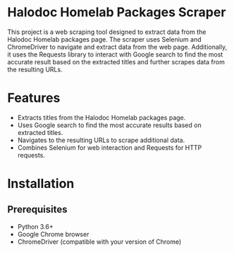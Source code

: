 # Halodoc Homelab Packages Scraper
This project is a web scraping tool designed to extract data from the Halodoc Homelab packages page. The scraper uses Selenium and ChromeDriver to navigate and extract data from the web page. 
Additionally, it uses the Requests library to interact with Google search to find the most accurate result based on the extracted titles and further scrapes data from the resulting URLs.

# Features
- Extracts titles from the Halodoc Homelab packages page.
- Uses Google search to find the most accurate results based on extracted titles.
- Navigates to the resulting URLs to scrape additional data.
- Combines Selenium for web interaction and Requests for HTTP requests.

# Installation
## Prerequisites
- Python 3.6+
- Google Chrome browser
- ChromeDriver (compatible with your version of Chrome)

